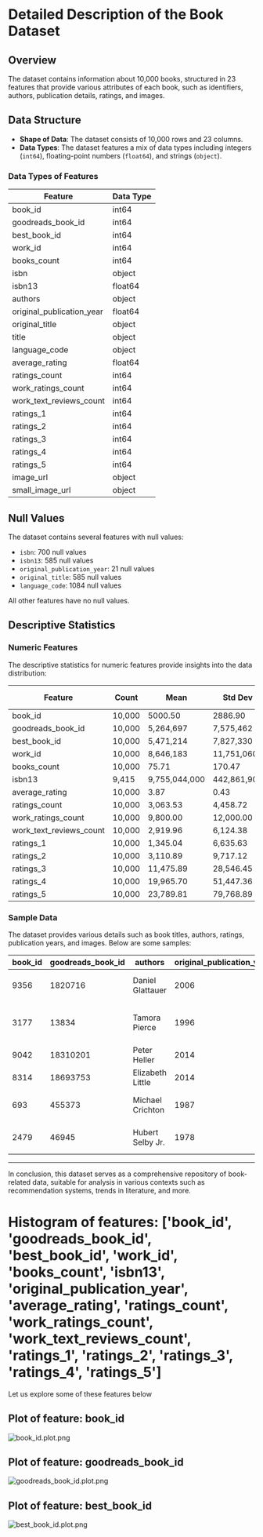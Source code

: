 # Detailed Description of the Book Dataset

## Overview
The dataset contains information about 10,000 books, structured in 23 features that provide various attributes of each book, such as identifiers, authors, publication details, ratings, and images.

## Data Structure
- **Shape of Data**: The dataset consists of 10,000 rows and 23 columns.
- **Data Types**: The dataset features a mix of data types including integers (`int64`), floating-point numbers (`float64`), and strings (`object`).

### Data Types of Features
| Feature                          | Data Type  |
|----------------------------------|------------|
| book_id                          | int64      |
| goodreads_book_id                | int64      |
| best_book_id                     | int64      |
| work_id                          | int64      |
| books_count                      | int64      |
| isbn                             | object     |
| isbn13                           | float64    |
| authors                          | object     |
| original_publication_year        | float64    |
| original_title                   | object     |
| title                            | object     |
| language_code                    | object     |
| average_rating                   | float64    |
| ratings_count                    | int64      |
| work_ratings_count               | int64      |
| work_text_reviews_count          | int64      |
| ratings_1                        | int64      |
| ratings_2                        | int64      |
| ratings_3                        | int64      |
| ratings_4                        | int64      |
| ratings_5                        | int64      |
| image_url                        | object     |
| small_image_url                  | object     |

## Null Values
The dataset contains several features with null values:
- `isbn`: 700 null values
- `isbn13`: 585 null values
- `original_publication_year`: 21 null values
- `original_title`: 585 null values
- `language_code`: 1084 null values

All other features have no null values.

## Descriptive Statistics
### Numeric Features
The descriptive statistics for numeric features provide insights into the data distribution:

| Feature                        | Count         | Mean          | Std Dev       | Min      | 25th Percentile | Median  | 75th Percentile | Max          |
|--------------------------------|---------------|---------------|---------------|----------|------------------|---------|------------------|--------------|
| book_id                        | 10,000        | 5000.50       | 2886.90       | 1        | 2500.75          | 5000.50 | 7500.25          | 10,000       |
| goodreads_book_id              | 10,000        | 5,264,697     | 7,575,462     | 1        | 46,275.75        | 394,965 | 9,382,225        | 33,288,640   |
| best_book_id                   | 10,000        | 5,471,214     | 7,827,330     | 1        | 47,911.75        | 425,123 | 9,636,112        | 35,534,230   |
| work_id                        | 10,000        | 8,646,183     | 11,751,060    | 87       | 1,008,841        | 2,719,524 | 14,517,750      | 56,399,600   |
| books_count                    | 10,000        | 75.71         | 170.47        | 1        | 23               | 40      | 67               | 3,455        |
| isbn13                         | 9,415         | 9,755,044,000 | 442,861,900   | 195,170,300 | 9,780,316      | 9,780,452 | 9,780,831       | 9,790,008,000 |
| average_rating                 | 10,000        | 3.87          | 0.43          | 1        | 3.44             | 3.77    | 4.32             | 4.38         |
| ratings_count                  | 10,000        | 3,063.53      | 4,458.72      | 11       | 196              | 391     | 1,345            | 456,191      |
| work_ratings_count             | 10,000        | 9,800.00      | 12,000.00     | 30       | 656              | 1,163   | 3,110            | 793,319      |
| work_text_reviews_count        | 10,000        | 2,919.96      | 6,124.38      | 3        | 694              | 1,402   | 2,744            | 155,254      |
| ratings_1                      | 10,000        | 1,345.04      | 6,635.63      | 11       | 196              | 391     | 885              | 456,191      |
| ratings_2                      | 10,000        | 3,110.89      | 9,717.12      | 30       | 656              | 1,163   | 2,353            | 436,802      |
| ratings_3                      | 10,000        | 11,475.89     | 28,546.45     | 323      | 3,112            | 4,894   | 9,287            | 793,319      |
| ratings_4                      | 10,000        | 19,965.70     | 51,447.36     | 753      | 5,405            | 8,269   | 16,023           | 1,481,305    |
| ratings_5                      | 10,000        | 23,789.81     | 79,768.89     | 754      | 5,334            | 8,836   | 17,304           | 3,011,543    |

### Sample Data
The dataset provides various details such as book titles, authors, ratings, publication years, and images. Below are some samples:

| book_id | goodreads_book_id | authors             | original_publication_year | title                             | average_rating | ratings_count | image_url                                                  |
|---------|--------------------|---------------------|---------------------------|-----------------------------------|----------------|---------------|------------------------------------------------------------|
| 9356    | 1820716            | Daniel Glattauer    | 2006                      | Gut gegen Nordwind                | 3.88           | 6874          | https://s.gr-assets.com/assets/nophoto/book/111x148-bcc042a9c91a29c1d680899eff700a03.png |
| 3177    | 13834              | Tamora Pierce       | 1996                      | The Realms of the Gods           | 4.32           | 41233         | https://images.gr-assets.com/books/1262375414m/13834.jpg  |
| 9042    | 18310201           | Peter Heller        | 2014                      | The Painter                       | 3.76           | 8666          | https://images.gr-assets.com/books/1409595558m/18310201.jpg |
| 8314    | 18693753           | Elizabeth Little     | 2014                      | Dear Daughter                     | 3.44           | 10004         | https://images.gr-assets.com/books/1395618683m/18693753.jpg |
| 693     | 455373             | Michael Crichton    | 1987                      | Sphere                            | 3.77           | 128244        | https://s.gr-assets.com/assets/nophoto/book/111x148-bcc042a9c91a29c1d680899eff700a03.png |
| 2479    | 46945              | Hubert Selby Jr.    | 1978                      | Requiem for a Dream              | 4.10           | 37995         | https://images.gr-assets.com/books/1353949849m/46945.jpg   |

---

In conclusion, this dataset serves as a comprehensive repository of book-related data, suitable for analysis in various contexts such as recommendation systems, trends in literature, and more.

# Histogram of features: ['book_id', 'goodreads_book_id', 'best_book_id', 'work_id', 'books_count', 'isbn13', 'original_publication_year', 'average_rating', 'ratings_count', 'work_ratings_count', 'work_text_reviews_count', 'ratings_1', 'ratings_2', 'ratings_3', 'ratings_4', 'ratings_5']

Let us explore some of these features below



## Plot of feature: book_id

![book_id.plot.png](book_id.plot.png)



## Plot of feature: goodreads_book_id

![goodreads_book_id.plot.png](goodreads_book_id.plot.png)



## Plot of feature: best_book_id

![best_book_id.plot.png](best_book_id.plot.png)

